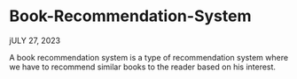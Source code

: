 # Book-Recommendation-System
jULY 27, 2023

A book recommendation system is a type of recommendation system where we have to recommend similar books to the reader based on his interest. 



